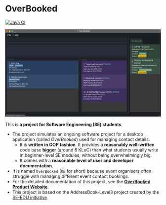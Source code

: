 # OverBooked

[![Java CI](https://github.com/AY2526S1-CS2103T-T10-2/tp/actions/workflows/gradle.yml/badge.svg)](https://github.com/AY2526S1-CS2103T-T10-2/tp/actions/workflows/gradle.yml)

![Ui](docs/images/Ui.png)

This is **a project for Software Engineering (SE) students**.<br>

* The project simulates an ongoing software project for a desktop application (called _OverBooked_) used for managing contact details.
  * It is **written in OOP fashion**. It provides a **reasonably well-written** code base **bigger** (around 6 KLoC) than what students usually write in beginner-level SE modules, without being overwhelmingly big.
  * It comes with a **reasonable level of user and developer documentation**.
* It is named `OverBooked` (`OB` for short) because event organisers often struggle with managing different event contact bookings.
* For the detailed documentation of this project, see the **[OverBooked Product Website](https://ay2526s1-cs2103t-t10-2.github.io/tp/)**.
* This project is based on the AddressBook-Level3 project created by the [SE-EDU initiative](https://se-education.org).
